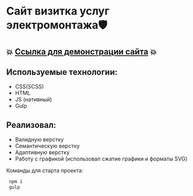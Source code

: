 # Сайт визитка услуг электромонтажа🛡

## :boom: [Ссылка для демонстрации сайта](https://hkiper.github.io/electric/)  :boom:

## Используемые технологии:
- CSS(SCSS)
- HTML
- JS (нативный)
- Gulp

## Реализовал:
- Валидную верстку
- Семантическую верстку
- Адаптивную верстку
- Работу с графикой (использовал сжатие графики и форматы SVG)

Команды для старта проекта:
~~~java script
 npm i
 gulp
~~~
